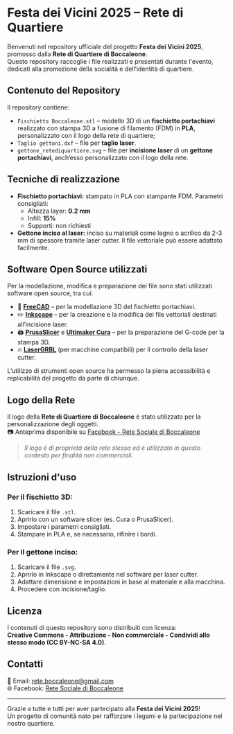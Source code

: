 # Festa dei Vicini 2025 – Rete di Quartiere

Benvenuti nel repository ufficiale del progetto **Festa dei Vicini 2025**, promosso dalla **Rete di Quartiere di Boccaleone**.  
Questo repository raccoglie i file realizzati e presentati durante l'evento, dedicati alla promozione della socialità e dell’identità di quartiere.

## Contenuto del Repository

Il repository contiene:

- `Fischietto Boccaleone.stl` – modello 3D di un **fischietto portachiavi** realizzato con stampa 3D a fusione di filamento (FDM) in **PLA**, personalizzato con il logo della rete di quartiere;
- `Taglio gettoni.dxf` – file per **taglio laser**.
- `gettone_retediquartiere.svg` – file per **incisione laser** di un **gettone portachiavi**, anch’esso personalizzato con il logo della rete.

## Tecniche di realizzazione

- **Fischietto portachiavi:** stampato in PLA con stampante FDM. Parametri consigliati:
  - Altezza layer: **0.2 mm**
  - Infill: **15%**
  - Supporti: non richiesti
- **Gettone inciso al laser:** inciso su materiali come legno o acrilico da 2-3 mm di spessore tramite laser cutter. Il file vettoriale può essere adattato facilmente.

## Software Open Source utilizzati

Per la modellazione, modifica e preparazione dei file sono stati utilizzati software open source, tra cui:

- 🧊 **[FreeCAD](https://www.freecad.org/)** – per la modellazione 3D del fischietto portachiavi.
- ✏️ **[Inkscape](https://inkscape.org/)** – per la creazione e la modifica dei file vettoriali destinati all’incisione laser.
- 🖨️ **[PrusaSlicer](https://www.prusa3d.com/prusaslicer/)** e **[Ultimaker Cura](https://ultimaker.com/software/ultimaker-cura)** – per la preparazione del G-code per la stampa 3D.
- 🔥 **[LaserGRBL](https://lasergrbl.com/)** (per macchine compatibili) per il controllo della laser cutter.

L’utilizzo di strumenti open source ha permesso la piena accessibilità e replicabilità del progetto da parte di chiunque.

## Logo della Rete

Il logo della **Rete di Quartiere di Boccaleone** è stato utilizzato per la personalizzazione degli oggetti.  
📷 Anteprima disponibile su [Facebook – Rete Sociale di Boccaleone](https://www.facebook.com/retesocialeboccaleone)

> _Il logo è di proprietà della rete stessa ed è utilizzato in questo contesto per finalità non commerciali._

## Istruzioni d'uso

### Per il fischietto 3D:
1. Scaricare il file `.stl`.
2. Aprirlo con un software slicer (es. Cura o PrusaSlicer).
3. Impostare i parametri consigliati.
4. Stampare in PLA e, se necessario, rifinire i bordi.

### Per il gettone inciso:
1. Scaricare il file `.svg`.
2. Aprirlo in Inkscape o direttamente nel software per laser cutter.
3. Adattare dimensione e impostazioni in base al materiale e alla macchina.
4. Procedere con incisione/taglio.

## Licenza

I contenuti di questo repository sono distribuiti con licenza:  
**Creative Commons - Attribuzione - Non commerciale - Condividi allo stesso modo (CC BY-NC-SA 4.0)**.

## Contatti

📧 Email: [rete.boccaleone@gmail.com](mailto:rete.boccaleone@gmail.com)  
🌐 Facebook: [Rete Sociale di Boccaleone](https://www.facebook.com/retesocialeboccaleone)

---

Grazie a tutte e tutti per aver partecipato alla **Festa dei Vicini 2025**!  
Un progetto di comunità nato per rafforzare i legami e la partecipazione nel nostro quartiere.
